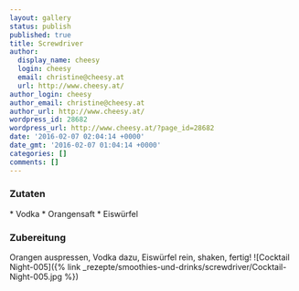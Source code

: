 ```yaml
---
layout: gallery
status: publish
published: true
title: Screwdriver
author:
  display_name: cheesy
  login: cheesy
  email: christine@cheesy.at
  url: http://www.cheesy.at/
author_login: cheesy
author_email: christine@cheesy.at
author_url: http://www.cheesy.at/
wordpress_id: 28682
wordpress_url: http://www.cheesy.at/?page_id=28682
date: '2016-02-07 02:04:14 +0000'
date_gmt: '2016-02-07 01:04:14 +0000'
categories: []
comments: []
---
```

### Zutaten
\* Vodka
\* Orangensaft
\* Eiswürfel
### Zubereitung
Orangen auspressen, Vodka dazu, Eiswürfel rein, shaken, fertig!
![Cocktail Night-005]({% link _rezepte/smoothies-und-drinks/screwdriver/Cocktail-Night-005.jpg %})
